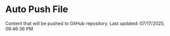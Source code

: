 # Auto Push File

Content that will be pushed to GitHub repository.
Last updated: 07/17/2025, 09:46:36 PM
